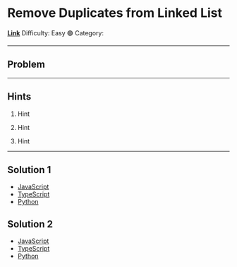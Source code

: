 # Remove Duplicates from Linked List

[**Link**](https://www.algoexpert.io/questions/Remove%20Duplicates%20From%20Linked%20List)
Difficulty: Easy 🟢
Category:

---

## Problem

---

## **Hints**

1. Hint

2. Hint

3. Hint

---

## Solution 1

- [JavaScript](./solution_1/remove-duplicates-from-linked-list.js)
- [TypeScript](./solution_1/remove-duplicates-from-linked-list.tsu)
- [Python](./solution_1/remove-duplicates-from-linked-list.py)

## Solution 2

- [JavaScript]()
- [TypeScript]()
- [Python]()
